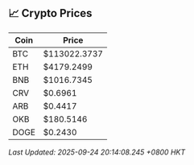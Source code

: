 ## 📈 Crypto Prices

| Coin | Price |
| ---- | ----- |
| BTC | $113022.3737 |
| ETH | $4179.2499 |
| BNB | $1016.7345 |
| CRV | $0.6961 |
| ARB | $0.4417 |
| OKB | $180.5146 |
| DOGE | $0.2430 |

_Last Updated: 2025-09-24 20:14:08.245 +0800 HKT_